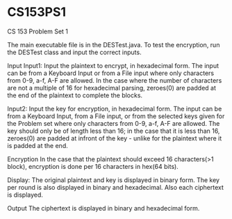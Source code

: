 # CS153PS1
CS 153 Problem Set 1

The main executable file is in the DESTest.java. To test the encryption, run the DESTest class and input the correct inputs.

Input
Input1: Input the plaintext to encrypt, in hexadecimal form. The input can be from a Keyboard Input or from a File input where
only characters from 0-9, a-f, A-F are allowed. In the case where the number of characters are not a multiple of 16 for
hexadecimal parsing, zeroes(0) are padded at the end of the plaintext to complete the blocks.

Input2: Input the key for encryption, in hexadecimal form. The input can be from a Keyboard Input, from a File input, or from
the selected keys given for the Problem set where only characters from 0-9, a-f, A-F are allowed. The key should only be of
length less than 16; in the case that it is less than 16, zeroes(0) are padded at infront of the key - unlike for the plaintext
where it is padded at the end.

Encryption
In the case that the plaintext should exceed 16 characters(>1 block), encryption is done per 16 characters in hex(64 bits).

Display: The original plaintext and key is displayed in binary form. The key per round is also displayed in binary and
hexadecimal. Also each ciphertext is displayed.

Output
The ciphertext is displayed in binary and hexadecimal form.
